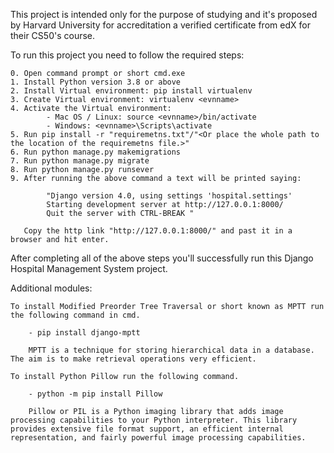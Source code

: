 This project is intended only for the purpose of studying and it's proposed by Harvard University for accreditation a verified certificate from edX for their CS50's course.

To run this project you need to follow the required steps:

	0. Open command prompt or short cmd.exe
	1. Install Python version 3.8 or above
	2. Install Virtual environment: pip install virtualenv
	3. Create Virtual environment: virtualenv <evnname>
	4. Activate the Virtual environment:
			- Mac OS / Linux: source <evnname>/bin/activate
			- Windows: <evnname>\Scripts\activate
	5. Run pip install -r "requiremetns.txt"/"<Or place the whole path to the location of the requiremetns file.>"
	6. Run python manage.py makemigrations
	7. Run python manage.py migrate
	8. Run python manage.py runsever
	9. After running the above command a text will be printed saying:
			
			"Django version 4.0, using settings 'hospital.settings'
			Starting development server at http://127.0.0.1:8000/
			Quit the server with CTRL-BREAK "
		
	   Copy the http link "http://127.0.0.1:8000/" and past it in a browser and hit enter.
	

After completing all of the above steps you'll successfully run this Django Hospital Management System project.

Additional modules:

	To install Modified Preorder Tree Traversal or short known as MPTT run the following command in cmd.
		
		- pip install django-mptt
	
		MPTT is a technique for storing hierarchical data in a database. The aim is to make retrieval operations very efficient.

	To install Python Pillow run the following command.

		- python -m pip install Pillow

		Pillow or PIL is a Python imaging library that adds image processing capabilities to your Python interpreter. This library provides extensive file format support, an efficient internal representation, and fairly powerful image processing capabilities.

